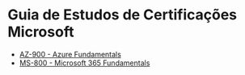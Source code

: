 # Guia de Estudos de Certificações Microsoft

* [AZ-900 - Azure Fundamentals](https://github.com/cyz/guia-de-estudos-certificacoes/blob/master/az-900.md)
* [MS-800 - Microsoft 365 Fundamentals](https://github.com/cyz/guia-de-estudos-certificacoes/blob/master/ms-900.md)
